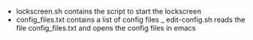 -   lockscreen.sh contains the script to start the lockscreen
-   config_files.txt contains a list of config files
_   edit-config.sh reads the file config_files.txt and opens the config files in emacs
